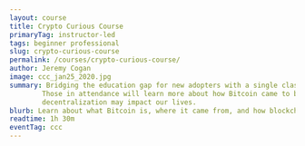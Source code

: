 ```yaml
---
layout: course
title: Crypto Curious Course
primaryTag: instructor-led 
tags: beginner professional
slug: crypto-curious-course
permalink: /courses/crypto-curious-course/
author: Jeremy Cogan
image: ccc_jan25_2020.jpg
summary: Bridging the education gap for new adopters with a single class designed to take them from curious to confident!
        Those in attendance will learn more about how Bitcoin came to be, what blockchains can be used for, and how
        decentralization may impact our lives.
blurb: Learn about what Bitcoin is, where it came from, and how blockchain and cryptocurrency are connected.
readtime: 1h 30m
eventTag: ccc
---
```

